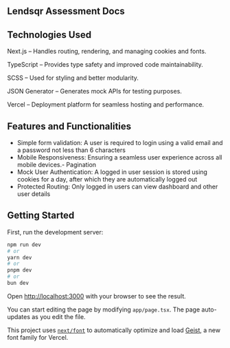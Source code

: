 ## Lendsqr Assessment Docs

## Technologies Used
Next.js – Handles routing, rendering, and managing cookies and fonts.

TypeScript – Provides type safety and improved code maintainability.

SCSS – Used for styling and better modularity.

JSON Generator – Generates mock APIs for testing purposes.

Vercel – Deployment platform for seamless hosting and performance.

## Features and Functionalities
- Simple form validation: A user is required to login using a valid email and a password not less than 6 characters
- Mobile Responsiveness: Ensuring a seamless user experience across all mobile devices.- Pagination
- Mock User Authentication: A logged in user session is stored using cookies for a day, after which they are automatically logged out
- Protected Routing: Only logged in users can view dashboard and other user details

## Getting Started

First, run the development server:

```bash
npm run dev
# or
yarn dev
# or
pnpm dev
# or
bun dev
```

Open [http://localhost:3000](http://localhost:3000) with your browser to see the result.

You can start editing the page by modifying `app/page.tsx`. The page auto-updates as you edit the file.

This project uses [`next/font`](https://nextjs.org/docs/app/building-your-application/optimizing/fonts) to automatically optimize and load [Geist](https://vercel.com/font), a new font family for Vercel.

